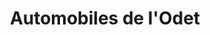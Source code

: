 ---
title: "Automobiles de l'Odet"
url: /clohars-fouesnant/automobiles-de-lodet/
shop: réparation de voitures
---